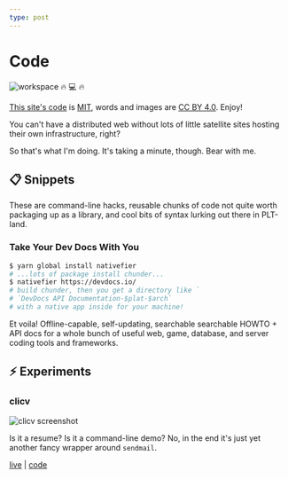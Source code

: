 ```yaml
---
type: post
---
```

# Code

![workspace](/images/photoroll/DSCF0796.jpg)
:fire: :computer: :fire:

[This site's code](https://github.com/rcoder/blog-mirror) is [MIT](https://opensource.org/licenses/MIT), words and images are [CC BY 4.0](http://creativecommons.org/licenses/by/4.0/). Enjoy!

You can't have a distributed web without lots of little satellite sites hosting their own infrastructure, right?

So that's what I'm doing. It's taking a minute, though. Bear with me.

## :clipboard: Snippets

These are command-line hacks, reusable chunks of code not quite worth packaging up as a library, and cool bits of syntax lurking out there in PLT-land.

### Take Your Dev Docs With You

```sh
$ yarn global install nativefier
# ...lots of package install chunder...
$ nativefier https://devdocs.io/
# build chunder, then you get a directory like `
# `DevDocs API Documentation-$plat-$arch`
# with a native app inside for your machine!
```

Et voila! Offline-capable, self-updating, searchable searchable HOWTO + API docs for a whole bunch of useful web, game, database, and server coding tools and frameworks.

## :zap: Experiments

### clicv

![clicv screenshot](/images/clicv.png)

Is it a resume? Is it a command-line demo? No, in the end it's just yet another fancy wrapper around `sendmail`.

[live](http://cv.bc8.org/) | [code](https://github.com/rcoder/clicv)